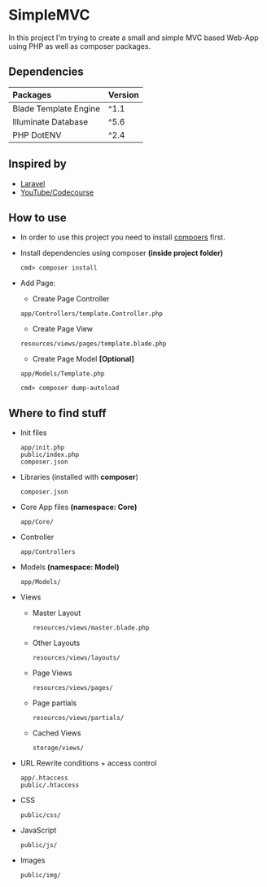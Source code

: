 # SimpleMVC
In this project I'm trying to create a small and simple MVC based Web-App using PHP as well as composer packages.


## Dependencies ##
| Packages              | Version        |
|:--------------------- |:-------------- |
| Blade Template Engine | ^1.1           |
| Illuminate Database   | ^5.6           |
| PHP DotENV            | ^2.4           |


## Inspired by ##
* [Laravel](https://laravel.com)
* [YouTube/Codecourse](https://www.youtube.com/playlist?list=PLfdtiltiRHWGXVHXX09fxXDi-DqInchFD)


## How to use ##
* In order to use this project you need to install [compoers](https://getcomposer.org) first.
* Install dependencies using composer __(inside project folder)__
    ```
    cmd> composer install
    ```

* Add Page:
    * Create Page Controller
    ```
    app/Controllers/template.Controller.php
    ```

    * Create Page View
    ```
    resources/views/pages/template.blade.php
    ```

    * Create Page Model __[Optional]__
    ```
    app/Models/Template.php
    ```
    ```
    cmd> composer dump-autoload
    ```

## Where to find stuff ##
* Init files
    ```
    app/init.php
    public/index.php
    composer.json
    ```

* Libraries (installed with __composer__)
    ```
    composer.json
    ```

* Core App files __(namespace: Core)__
    ```
    app/Core/
    ```

* Controller
    ```
    app/Controllers
    ```

* Models __(namespace: Model)__
    ```
    app/Models/
    ```

* Views
    * Master Layout
        ```
        resources/views/master.blade.php
        ```
    * Other Layouts
        ```
        resources/views/layouts/
        ```
    * Page Views
        ```
        resources/views/pages/
        ```
    * Page partials
        ```
        resources/views/partials/
        ```
    * Cached Views
        ```
        storage/views/
        ```

* URL Rewrite conditions + access control
    ```
    app/.htaccess
    public/.htaccess
    ```

* CSS
    ```
    public/css/
    ```

* JavaScript
    ```
    public/js/
    ```

* Images
    ```
    public/img/
    ```
